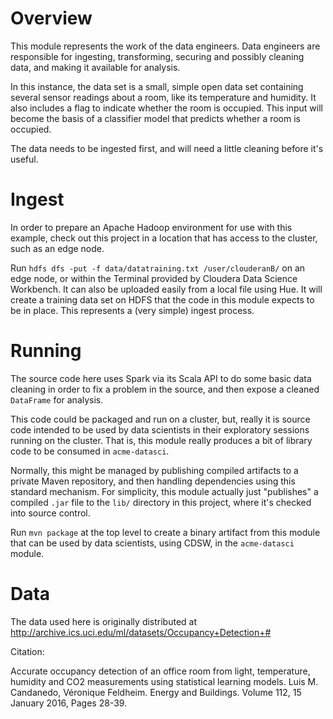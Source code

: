 # Overview

This module represents the work of the data engineers. Data engineers are responsible for
ingesting, transforming, securing and possibly cleaning data, and making it available for analysis.

In this instance, the data set is a small, simple open data set containing several sensor readings
about a room, like its temperature and humidity. It also includes a flag to indicate whether the
room is occupied. This input will become the basis of a classifier model that predicts whether
a room is occupied.

The data needs to be ingested first, and will need a little cleaning before it's useful.

# Ingest

In order to prepare an Apache Hadoop environment for use with this example, check out
this project in a location that has access to the cluster, such as an edge node.

Run `hdfs dfs -put -f data/datatraining.txt /user/clouderanB/` on an edge node, or
within the Terminal provided by Cloudera Data Science Workbench.
It can also be uploaded easily from a local file using Hue.
It will create a training data set on HDFS that the code in this 
module expects to be in place. This represents a (very simple) ingest process.

# Running

The source code here uses Spark via its Scala API to do some basic data cleaning in order to fix
a problem in the source, and then expose a cleaned `DataFrame` for analysis.

This code could be packaged and run on a cluster, but, really it is source code intended to be used
by data scientists in their exploratory sessions running on the cluster. That is, this module
really produces a bit of library code to be consumed in `acme-datasci`.

Normally, this might be managed by publishing compiled artifacts to a private Maven repository,
and then handling dependencies using this standard mechanism. For simplicity, this module actually
just "publishes" a compiled `.jar` file to the `lib/` directory in this project, where it's 
checked into source control.

Run `mvn package` at the top level to create a binary artifact from this module that can be used by
data scientists, using CDSW, in the `acme-datasci` module.

# Data

The data used here is originally distributed at 
http://archive.ics.uci.edu/ml/datasets/Occupancy+Detection+#

Citation:

Accurate occupancy detection of an office room from light, temperature, humidity and CO2 
measurements using statistical learning models. Luis M. Candanedo, Véronique Feldheim. 
Energy and Buildings. Volume 112, 15 January 2016, Pages 28-39.
